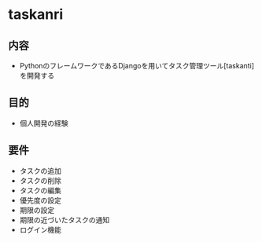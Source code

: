 # taskanri
## 内容
- PythonのフレームワークであるDjangoを用いてタスク管理ツール[taskanti]を開発する
## 目的
- 個人開発の経験
## 要件
- タスクの追加
- タスクの削除
- タスクの編集
- 優先度の設定
- 期限の設定
- 期限の近づいたタスクの通知
- ログイン機能

